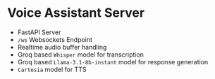 # Voice Assistant Server

- FastAPI Server
- `/ws` Websockets Endpoint
- Realtime audio buffer handling
- Groq based `Whisper` model for transcription
- Groq based `Llama-3.1-8b-instant` model for response generation
- `Cartesia` model for TTS


